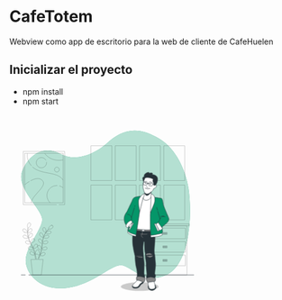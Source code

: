 # CafeTotem
Webview como app de escritorio para la web de cliente de CafeHuelen

## Inicializar el proyecto
- npm install
- npm start





<svg class="animated" id="freepik_stories-home-screen" xmlns="http://www.w3.org/2000/svg" viewBox="0 0 750 750" version="1.1" xmlns:xlink="http://www.w3.org/1999/xlink" xmlns:svgjs="http://svgjs.com/svgjs"><style>svg#freepik_stories-home-screen:not(.animated) .animable {opacity: 0;}svg#freepik_stories-home-screen.animated #freepik--Device--inject-2 {animation: 1s 1 forwards cubic-bezier(.36,-0.01,.5,1.38) lightSpeedLeft;animation-delay: 0s;}            @keyframes lightSpeedLeft {              from {                transform: translate3d(-50%, 0, 0) skewX(20deg);                opacity: 0;              }              60% {                transform: skewX(-10deg);                opacity: 1;              }              80% {                transform: skewX(2deg);              }              to {                opacity: 1;                transform: translate3d(0, 0, 0);              }            }        </style><g id="freepik--background-simple--inject-2" style="transform-origin: 254.112px 252.608px 0px;" class="animable"><path d="M473.22,196.68s-11.87-89-75.16-129.55S292.3,46.13,259.61,76,176.54,128.45,134,105.7s-81.1,0-99.88,44.5S86.55,252.06,86.55,278.76,43,351.94,43,387.54s38.56,82.08,110.76,72.2,117.68-65.27,144.38-59.34,61.31,51.42,117.68,24.72S485.09,280.74,473.22,196.68Z" style="fill: rgb(5, 150, 105); transform-origin: 254.112px 252.608px 0px;" id="elrn1jvcjeew9" class="animable"></path><g id="elvia1siiflt"><path d="M473.22,196.68s-11.87-89-75.16-129.55S292.3,46.13,259.61,76,176.54,128.45,134,105.7s-81.1,0-99.88,44.5S86.55,252.06,86.55,278.76,43,351.94,43,387.54s38.56,82.08,110.76,72.2,117.68-65.27,144.38-59.34,61.31,51.42,117.68,24.72S485.09,280.74,473.22,196.68Z" style="fill: rgb(255, 255, 255); opacity: 0.7; transform-origin: 254.112px 252.608px 0px;" class="animable"></path></g></g><g id="freepik--Furniture--inject-2" style="transform-origin: 410.6px 358.365px 0px;" class="animable"><g id="el5two24yrl3u"><g style="opacity: 0.3; transform-origin: 410.6px 358.365px 0px;" class="animable"><g id="el9ys3f9axy6d"><rect x="346.85" y="290.98" width="127.5" height="4.81" style="fill: none; stroke: rgb(0, 0, 0); stroke-linecap: round; stroke-linejoin: round; transform-origin: 410.6px 293.385px 0px; transform: rotate(180deg);" class="animable"></rect></g><g id="eld7fp4pcbw9p"><rect x="352.77" y="295.93" width="115.67" height="129.82" style="fill: none; stroke: rgb(0, 0, 0); stroke-linecap: round; stroke-linejoin: round; transform-origin: 410.605px 360.84px 0px; transform: rotate(180deg);" class="animable"></rect></g><g id="el5usvm5qgvo"><rect x="356.93" y="301.97" width="107.48" height="28.17" style="fill: none; stroke: rgb(0, 0, 0); stroke-linecap: round; stroke-linejoin: round; transform-origin: 410.67px 316.055px 0px; transform: rotate(180deg);" class="animable"></rect></g><g id="elq1i0svwvmx"><rect x="405.48" y="313.45" width="10.75" height="5.19" style="fill: rgb(38, 50, 56); stroke: rgb(0, 0, 0); stroke-linecap: round; stroke-linejoin: round; transform-origin: 410.855px 316.045px 0px; transform: rotate(180deg);" class="animable"></rect></g><g id="elyfwpco9r8wd"><rect x="356.93" y="337.55" width="107.48" height="28.17" style="fill: none; stroke: rgb(0, 0, 0); stroke-linecap: round; stroke-linejoin: round; transform-origin: 410.67px 351.635px 0px; transform: rotate(180deg);" class="animable"></rect></g><g id="elyahglye6ra"><rect x="405.48" y="349.03" width="10.75" height="5.19" style="fill: rgb(38, 50, 56); stroke: rgb(0, 0, 0); stroke-linecap: round; stroke-linejoin: round; transform-origin: 410.855px 351.625px 0px; transform: rotate(180deg);" class="animable"></rect></g><g id="ela4ywdpocim9"><rect x="356.93" y="373.29" width="107.48" height="28.17" style="fill: none; stroke: rgb(0, 0, 0); stroke-linecap: round; stroke-linejoin: round; transform-origin: 410.67px 387.375px 0px; transform: rotate(180deg);" class="animable"></rect></g><g id="el4cjmpuwirlc"><rect x="405.48" y="384.78" width="10.75" height="5.19" style="fill: rgb(38, 50, 56); stroke: rgb(0, 0, 0); stroke-linecap: round; stroke-linejoin: round; transform-origin: 410.855px 387.375px 0px; transform: rotate(180deg);" class="animable"></rect></g></g></g></g><g id="freepik--Picture--inject-2" style="transform-origin: 91.135px 169.635px 0px;" class="animable"><g id="eldpu509ptksa"><path d="M124.82,240H36.39V99.27H145.88V240H130.57m11.34-135.67H40.36V234.94H141.91ZM141.52,175c-13.13-22.14-52.09-14.76-75.06-30.35a48.85,48.85,0,0,1-5.75-4.55M47.18,104.91a42.43,42.43,0,0,0,10.66,32.32m0,97.7c0-17.64,39.78-42.25,31.17-56.19-7.42-12-21.93-7.82-33.14-1.91m-3.09,1.73a97.66,97.66,0,0,0-12.17,8.38m52.91-82s14.77,23,48.4,16.81m-45.45,1.06A13.55,13.55,0,1,0,98,129.11a12.56,12.56,0,0,0-.1-1.64M125.32,141a6.36,6.36,0,1,0,6.35,6.36A6.36,6.36,0,0,0,125.32,141Zm16.24,54.19a26.16,26.16,0,0,0-9.8-4.94m-5.13-.81c-.5,0-1,0-1.52,0A26.25,26.25,0,0,0,107.39,235" style="fill: none; stroke: rgb(0, 0, 0); stroke-miterlimit: 10; opacity: 0.3; transform-origin: 91.135px 169.635px 0px;" class="animable"></path></g></g><g id="freepik--Window--inject-2" style="transform-origin: 339.215px 182.2px 0px;" class="animable"><g id="eljsc699ciezc"><path d="M270.61,176.27H215.23v-92h55.38Zm64.28-92H279.51v92h55.38ZM270.61,188.13H215.23v92h55.38Zm64.28,0H279.51v92h55.38Zm64-103.83H343.54v92h55.38Zm64.28,0H407.82v92H463.2ZM398.92,188.13H343.54v92h55.38Zm64.28,0H407.82v92H463.2Z" style="fill: none; stroke: rgb(0, 0, 0); stroke-miterlimit: 10; opacity: 0.3; transform-origin: 339.215px 182.2px 0px;" class="animable"></path></g></g><g id="freepik--Plants--inject-2" style="transform-origin: 75.1805px 356.77px 0px;" class="animable"><g id="eletdkjbuvsfa"><g style="opacity: 0.3; transform-origin: 75.1805px 356.77px 0px;" class="animable"><path d="M39.87,313.08c2.25,1,7.75.86,7.76.86s-1.19-3.6-1.29-3.82c-1.21-2.53-5-6.7-8.14-6.28a3.71,3.71,0,0,0-3,4.65C35.74,310.65,38,312.25,39.87,313.08Z" style="fill: none; stroke: rgb(0, 0, 0); stroke-linecap: round; stroke-linejoin: round; transform-origin: 41.3484px 308.879px 0px;" id="elogduv7wvf2d" class="animable"></path><path d="M95.54,314.29s1-3.65,1-3.89c.38-2.78-.5-8.36-3.32-9.73a3.71,3.71,0,0,0-5.05,2.24c-.76,2.08.2,4.63,1.34,6.39C90.88,311.36,95.54,314.29,95.54,314.29Z" style="fill: none; stroke: rgb(0, 0, 0); stroke-linecap: round; stroke-linejoin: round; transform-origin: 92.2611px 307.317px 0px;" id="elu24ne19cp3f" class="animable"></path><path d="M112,294.35c-3.11-.34-6.82,3.93-8,6.49-.1.22-1.24,3.86-1.18,3.86h.06c-.59.67-1.21,1.39-1.88,2.2-1.22,1.5-2.58,3.2-3.94,5.16A64.8,64.8,0,0,0,93,318.57a48.16,48.16,0,0,0-3.49,7.86l0,.1c0-.92,0-3.49,0-3.68-.36-2.78-2.69-7.93-5.77-8.5a3.7,3.7,0,0,0-4.28,3.49c-.18,2.2,1.41,4.41,3,5.8,1.76,1.58,6.65,3.1,7,3.22a65.43,65.43,0,0,0-2.07,8.52c-.3,1.67-.55,3.37-.77,5.08,0-.79,0-1.5,0-1.6-.36-2.78-2.68-7.94-5.77-8.51a3.71,3.71,0,0,0-4.28,3.49c-.18,2.21,1.42,4.42,3,5.81s5.72,2.8,6.82,3.15c-.08.65-.17,1.31-.25,2-.37,3.15-.73,6.29-1.18,9.36-.16,1.09-.36,2.15-.55,3.21,0-.71,0-1.3,0-1.39-.36-2.78-2.69-7.93-5.78-8.5a3.71,3.71,0,0,0-4.28,3.49c-.18,2.2,1.42,4.41,3,5.81s5.32,2.65,6.63,3.08c-.23,1.08-.46,2.16-.73,3.2-.2.7-.35,1.39-.59,2.09l-.66,2.06c-.47,1.3-1,2.64-1.44,3.89-.34.87-.67,1.7-1,2.53.17-1.08.46-3.19.46-3.37a14.39,14.39,0,0,0-1.93-7,4.52,4.52,0,0,0-.05-.82,3.72,3.72,0,0,0-4.54-3.15c-3,.81-5,6.13-5.1,8.93,0,.16.1,2,.19,3.09-.15-.65-.29-1.3-.46-2-.32-1.34-.67-2.67-1-4.1l-.63-2.08c-.19-.69-.49-1.4-.73-2.12-.6-1.63-1.29-3.27-2-4.89,1.17-.28,5.32-1.34,7-2.62s3.42-3.36,3.4-5.57a3.71,3.71,0,0,0-4-3.8c-3.12.34-5.82,5.3-6.39,8.05,0,.17-.22,2.18-.3,3.29-.44-1-.88-1.95-1.37-2.92-1.39-2.81-2.89-5.61-4.37-8.41-.45-.85-.9-1.71-1.34-2.57.42-.09,5.38-1.25,7.24-2.68,1.66-1.27,3.42-3.35,3.41-5.57a3.71,3.71,0,0,0-4-3.8c-3.12.34-5.82,5.31-6.39,8.05,0,.21-.3,3.1-.33,3.84-1-1.89-2-3.78-2.82-5.68a67,67,0,0,1-3.06-7.91c.2,0,5.38-1.22,7.29-2.69,1.66-1.27,3.42-3.35,3.41-5.57a3.72,3.72,0,0,0-4-3.8c-3.12.34-5.83,5.31-6.39,8.05,0,.18-.24,2.39-.31,3.44l-.18,0a48.09,48.09,0,0,1-1.6-8.37c-.17-1.56-.25-3.06-.3-4.52,1-.12,5.5-.72,7.37-1.85s3.77-3,4-5.16a3.7,3.7,0,0,0-3.56-4.22c-3.14,0-6.37,4.63-7.24,7.3,0,.14-.36,1.67-.57,2.78,0-.66,0-1.34,0-2,0-2.37.15-4.54.3-6.46.09-1.1.2-2.08.31-3,.91-.63,4.53-3.19,5.65-5s2-4.36,1.16-6.42a3.7,3.7,0,0,0-5.1-2.1c-2.79,1.44-3.52,7.05-3.06,9.81,0,.24,1.09,3.9,1.14,3.87l.05,0c-.12.89-.24,1.84-.35,2.88-.19,1.92-.39,4.09-.45,6.47a65.4,65.4,0,0,0,.19,7.69,48.09,48.09,0,0,0,1.42,8.49l0,.1c-.49-.78-1.94-2.9-2.07-3.05-1.84-2.12-6.62-5.13-9.51-3.91a3.71,3.71,0,0,0-1.64,5.28c1.06,1.94,3.62,2.9,5.69,3.2,2.33.34,7.24-1.09,7.63-1.2a66.89,66.89,0,0,0,3,8.24c.68,1.57,1.41,3.12,2.16,4.67-.45-.65-.85-1.24-.92-1.31-1.83-2.12-6.62-5.14-9.5-3.91a3.71,3.71,0,0,0-1.65,5.27c1.07,1.94,3.62,2.9,5.69,3.2s6.31-.82,7.42-1.14l.88,1.78c1.43,2.83,2.86,5.65,4.18,8.46.46,1,.88,2,1.31,3-.4-.58-.74-1.07-.8-1.13-1.83-2.12-6.62-5.14-9.5-3.91A3.71,3.71,0,0,0,50,356.29c1.07,1.94,3.62,2.9,5.69,3.2s5.9-.71,7.23-1.08c.4,1,.81,2.06,1.16,3.07.22.7.48,1.35.66,2.07s.39,1.4.58,2.08c.32,1.34.66,2.72,1,4,.2.91.37,1.79.55,2.67-.45-1-1.37-2.91-1.47-3.07-1.49-2.37-5.76-6.07-8.8-5.3a3.72,3.72,0,0,0-2.43,5c.76,2.08,3.14,3.42,5.14,4,2.2.67,7.08.06,7.69,0,.29,1.45.56,2.87.79,4.22.52,2.94.92,5.59,1.22,7.82H56.6l4.87,40.71H84.21L89.08,385H76.52c.82-1.8,1.71-3.86,2.64-6.14.58-1.39,1.16-2.9,1.75-4.44.59.12,5.42,1.1,7.66.59,2.05-.46,4.52-1.61,5.43-3.63a3.72,3.72,0,0,0-2-5.13c-3-1-7.51,2.38-9.17,4.63-.1.13-1,1.69-1.56,2.69.24-.63.48-1.25.71-1.9.48-1.3.91-2.6,1.39-4,.2-.69.41-1.38.62-2.08s.37-1.44.56-2.17c.4-1.7.73-3.44,1-5.2,1.13.42,5.18,1.82,7.27,1.68s4.71-.92,5.91-2.77a3.71,3.71,0,0,0-1.24-5.38c-2.79-1.44-7.79,1.21-9.77,3.18-.13.13-1.39,1.71-2.07,2.59.17-1.06.34-2.12.47-3.2.39-3.11.68-6.27,1-9.42.09-1,.2-1.92.3-2.88.4.15,5.17,1.92,7.52,1.76,2.09-.15,4.7-.91,5.91-2.77a3.71,3.71,0,0,0-1.24-5.38c-2.79-1.44-7.79,1.21-9.77,3.19-.15.15-2,2.42-2.4,3,.22-2.12.46-4.23.79-6.3a65.64,65.64,0,0,1,1.8-8.28c.19.07,5.17,1.95,7.57,1.78,2.09-.15,4.7-.91,5.91-2.77a3.71,3.71,0,0,0-1.25-5.38c-2.78-1.44-7.78,1.21-9.76,3.19-.13.13-1.52,1.86-2.16,2.7l-.16-.09a47.64,47.64,0,0,1,3.29-7.86c.71-1.39,1.47-2.69,2.24-3.93.89.44,5,2.43,7.16,2.52s4.78-.39,6.18-2.1a3.71,3.71,0,0,0-.65-5.49c-2.61-1.73-7.87.35-10,2.1-.12.09-1.23,1.19-2,2,.35-.55.71-1.13,1.06-1.66,1.31-2,2.64-3.7,3.82-5.22.68-.86,1.31-1.63,1.91-2.34,1.1,0,5.54-.15,7.48-1.06s4.06-2.55,4.52-4.71A3.72,3.72,0,0,0,112,294.35ZM77.45,378.12c-1.13,2.6-2.2,4.9-3.15,6.86H71c-.36-2.31-.82-5.07-1.44-8.16-.29-1.48-.63-3.06-1-4.68a39.14,39.14,0,0,0,4.28-2c1.61,1.74,5.72,3.77,6.25,4C78.55,375.54,78,376.87,77.45,378.12Z" style="fill: none; stroke: rgb(0, 0, 0); stroke-linecap: round; stroke-linejoin: round; transform-origin: 75.5886px 356.77px 0px;" id="el1sr7px8lff7" class="animable"></path></g></g></g><g id="freepik--Floor--inject-2" style="transform-origin: 259.055px 425.74px 0px;" class="animable"><line x1="41.79" y1="425.74" x2="31.11" y2="425.74" style="fill: none; stroke: rgb(38, 50, 56); stroke-linecap: round; stroke-linejoin: round; transform-origin: 36.45px 425.74px 0px;" id="el186nusmtxag" class="animable"></line><line x1="487" y1="425.74" x2="51.1" y2="425.74" style="fill: none; stroke: rgb(38, 50, 56); stroke-linecap: round; stroke-linejoin: round; transform-origin: 269.05px 425.74px 0px;" id="elk4tdyol5cuo" class="animable"></line></g><g id="freepik--Device--inject-2" style="transform-origin: 146.503px 257.565px 0px;" class="animable animator-active"><g id="elxiimwfd7w38"><polygon points="82.11 465.53 8 460.35 152.44 433.99 254.41 433.99 82.11 465.53" style="opacity: 0.2; transform-origin: 131.205px 449.76px 0px;" class="animable"></polygon></g><path d="M248.91,79.6l-148.26-29V49.41H92.81a8.2,8.2,0,0,0-9.41,8.11V455.64c0,5,4.61,9.37,9.69,9.63l4.92.54,2.64-.15,148.26-30.19a8.2,8.2,0,0,0,7-8.11V87.71A8.2,8.2,0,0,0,248.91,79.6Z" style="fill: rgb(38, 50, 56); stroke: rgb(38, 50, 56); stroke-miterlimit: 10; transform-origin: 169.655px 257.565px 0px;" id="el0bah73jzjnwa" class="animable"></path><path d="M256.75,435.47l-156.1,30.19a8.21,8.21,0,0,1-9.42-8.11v-400a8.21,8.21,0,0,1,9.42-8.11L256.75,79.6a8.2,8.2,0,0,1,7,8.11V427.36A8.2,8.2,0,0,1,256.75,435.47Z" style="fill: rgb(255, 255, 255); stroke: rgb(38, 50, 56); stroke-miterlimit: 10; transform-origin: 177.49px 257.55px 0px;" id="ell4k2l4aahps" class="animable"></path><polygon points="255.99 400.13 102.49 423.51 102.49 74.56 255.99 97.93 255.99 400.13" style="fill: rgb(38, 50, 56); transform-origin: 179.24px 249.035px 0px;" id="el44yb9lz448c" class="animable"></polygon><path d="M256,400.14,102.49,423.51v-86c21.55-2.06,52.61-12.59,82.43-50.18C229.28,231.41,206.81,143.12,256,135ZM131.77,134.76c-11.5-1.17-21,8.17-21,20.89s9.5,23.62,21,24.33C143,180.67,152,171.29,152,159S143,135.92,131.77,134.76ZM104.66,74.89c4.45,13.93,15.43,35.31,41.52,44.61C180.13,131.61,196,103,219.69,92.41Z" style="fill: rgb(5, 150, 105); stroke: rgb(38, 50, 56); stroke-miterlimit: 10; transform-origin: 179.245px 249.2px 0px;" id="elbop5rg5jmr7" class="animable"></path><g id="elnmkhmgjm1zo"><path d="M256,400.14,102.49,423.51v-86c21.55-2.06,52.61-12.59,82.43-50.18C229.28,231.41,206.81,143.12,256,135ZM131.77,134.76c-11.5-1.17-21,8.17-21,20.89s9.5,23.62,21,24.33C143,180.67,152,171.29,152,159S143,135.92,131.77,134.76ZM104.66,74.89c4.45,13.93,15.43,35.31,41.52,44.61C180.13,131.61,196,103,219.69,92.41Z" style="opacity: 0.3; transform-origin: 179.245px 249.2px 0px;" class="animable"></path></g><path d="M247.93,318c0,11.19-7.46,20.92-16.82,21.75-9.53.85-17.39-7.82-17.39-19.39s7.86-21.33,17.39-21.8C240.47,298.08,247.93,306.78,247.93,318Z" style="fill: rgb(38, 50, 56); stroke: rgb(38, 50, 56); stroke-miterlimit: 10; transform-origin: 230.825px 319.174px 0px;" id="elfpdylnf8dpc" class="animable"></path><polygon points="255.99 400.13 102.49 423.51 102.49 74.56 255.99 97.93 255.99 400.13" style="fill: none; stroke: rgb(38, 50, 56); stroke-miterlimit: 10; transform-origin: 179.24px 249.035px 0px;" id="elwqjs10fpwne" class="animable"></polygon><path d="M182.25,240.79l-19.92-.15a4.62,4.62,0,0,1-4.63-4.55V212.92a4.39,4.39,0,0,1,4.63-4.35l19.92.71a4.61,4.61,0,0,1,4.43,4.57v22.57A4.37,4.37,0,0,1,182.25,240.79Z" style="fill: rgb(153, 153, 153); stroke: rgb(38, 50, 56); stroke-miterlimit: 10; fill-rule: evenodd; transform-origin: 172.19px 224.677px 0px;" id="eldgefhh0ru89" class="animable"></path><polygon points="181.52 224.56 165.33 213.86 165.33 234.54 181.52 224.56" style="fill: rgb(255, 255, 255); fill-rule: evenodd; transform-origin: 173.425px 224.2px 0px;" id="elp5xqjd25k4" class="animable"></polygon><line x1="161.25" y1="251.27" x2="181.88" y2="251.23" style="fill: none; stroke: rgb(212, 212, 212); stroke-miterlimit: 10; transform-origin: 171.565px 251.25px 0px;" id="elha379pu7wrq" class="animable"></line><path d="M217.39,241.05l-18.67-.14a4.39,4.39,0,0,1-4.33-4.4V214.09a4.18,4.18,0,0,1,4.33-4.22l18.67.68a4.39,4.39,0,0,1,4.15,4.41v21.86A4.16,4.16,0,0,1,217.39,241.05Z" style="fill: rgb(153, 153, 153); stroke: rgb(38, 50, 56); stroke-miterlimit: 10; fill-rule: evenodd; transform-origin: 207.965px 225.459px 0px;" id="el9ou8c9te0w" class="animable"></path><path d="M219.78,217.56a4.32,4.32,0,0,0-3.85-4.52,3.67,3.67,0,0,0-3.34,2.07,4,4,0,0,0-3.36-2.3,4.06,4.06,0,0,0-3.92,4.33,5,5,0,0,0,.51,2.2c.19.53,1.21,2.54,6.61,7,0,0,.06.11.09.08s.1-.07.1-.07a45,45,0,0,0,4.38-3.8C218.28,221.27,219.78,219.69,219.78,217.56Z" style="fill: rgb(255, 255, 255); fill-rule: evenodd; transform-origin: 212.543px 219.618px 0px;" id="elmyt27envoh" class="animable"></path><path d="M196.25,232a6,6,0,0,0,4.3-.85c1.83-1.34.81-4.8,3.25-4.52,3,.34,1.51,6.89,2.95,9a1.61,1.61,0,0,0,1.93.75c.77-.39,1-1.63,1.08-2.47a23.22,23.22,0,0,1,.37-2.78c.5-2,2-.8,2.91.24a2.93,2.93,0,0,0,2.17,1l5.16.08" style="fill: none; stroke: rgb(255, 255, 255); stroke-miterlimit: 10; fill-rule: evenodd; transform-origin: 208.31px 231.54px 0px;" id="el11tpbq7bo3qr" class="animable"></path><line x1="197.65" y1="251.2" x2="216.98" y2="251.16" style="fill: none; stroke: rgb(212, 212, 212); stroke-miterlimit: 10; transform-origin: 207.315px 251.18px 0px;" id="el7dqlgfkdol6" class="animable"></line><path d="M250.74,241.3l-17.51-.13a4.18,4.18,0,0,1-4.06-4.26v-21.7a4,4,0,0,1,4.06-4.1l17.51.63a4.21,4.21,0,0,1,3.9,4.28V237.2A4,4,0,0,1,250.74,241.3Z" style="fill: rgb(153, 153, 153); stroke: rgb(38, 50, 56); stroke-miterlimit: 10; fill-rule: evenodd; transform-origin: 241.905px 226.205px 0px;" id="ellmv5wrnuoua" class="animable"></path><path d="M242.44,220.63v-2.11a1.59,1.59,0,0,0-1.39-1.68l-8.41-.26v18.66l19.18.25V220.88Z" style="fill: none; stroke: rgb(255, 255, 255); stroke-miterlimit: 10; fill-rule: evenodd; transform-origin: 242.23px 226.035px 0px;" id="elczqmpvfcg4" class="animable"></path><line x1="234.16" y1="222.35" x2="251.25" y2="222.78" style="fill: none; stroke: rgb(255, 255, 255); stroke-miterlimit: 10; transform-origin: 242.705px 222.565px 0px;" id="elonkb7x9pdec" class="animable"></line><line x1="232.92" y1="251.13" x2="251.04" y2="251.09" style="fill: none; stroke: rgb(212, 212, 212); stroke-miterlimit: 10; transform-origin: 241.98px 251.11px 0px;" id="ele7tf1m9yjvt" class="animable"></line><path d="M281.37,241.53l-16.49-.12a4,4,0,0,1-3.82-4.14V216.22a3.81,3.81,0,0,1,3.82-4l16.49.59A4,4,0,0,1,285,217v20.56A3.81,3.81,0,0,1,281.37,241.53Z" style="fill: rgb(153, 153, 153); stroke: rgb(38, 50, 56); stroke-miterlimit: 10; fill-rule: evenodd; transform-origin: 273.03px 226.875px 0px;" id="elhk4lcgbt7ba" class="animable"></path><path d="M281.39,220.83l-16.29-.46a.73.73,0,0,0-.68.8v11.41a.76.76,0,0,0,.68.82l16.29.25a.72.72,0,0,0,.66-.79V221.65A.76.76,0,0,0,281.39,220.83Zm.22,2.43L276.47,227l4.58,4.2a.84.84,0,0,1,.13,1,.56.56,0,0,1-.48.28.53.53,0,0,1-.36-.15l-5-4.55-1.86,1.35-2.19-1.51-5.15,4.48a.59.59,0,0,1-.37.14.62.62,0,0,1-.49-.31.83.83,0,0,1,.13-1l4.72-4.09-5.36-3.7a.82.82,0,0,1-.24-1,.57.57,0,0,1,.84-.27l8.08,5.59L281,222a.55.55,0,0,1,.82.26A.8.8,0,0,1,281.61,223.26Z" style="fill: rgb(255, 255, 255); fill-rule: evenodd; transform-origin: 273.235px 227.01px 0px;" id="el56a5tk1oavo" class="animable"></path><line x1="264.6" y1="251.07" x2="281.65" y2="251.03" style="fill: none; stroke: rgb(212, 212, 212); stroke-miterlimit: 10; transform-origin: 273.125px 251.05px 0px;" id="elf09jm8v1a65" class="animable"></line><path d="M180.38,335.73a1.44,1.44,0,0,0-1.47-1.55,1.74,1.74,0,0,0-1.46,1.79,1.43,1.43,0,0,0,1.46,1.55A1.75,1.75,0,0,0,180.38,335.73Z" style="fill: rgb(212, 212, 212); fill-rule: evenodd; transform-origin: 178.915px 335.85px 0px;" id="elor6lkcbq4qq" class="animable"></path><path d="M189.27,335a2.33,2.33,0,0,0-2.37-2.53,2.83,2.83,0,0,0-2.38,2.92,2.33,2.33,0,0,0,2.38,2.53A2.83,2.83,0,0,0,189.27,335Z" style="fill: rgb(255, 255, 255); fill-rule: evenodd; transform-origin: 186.895px 335.195px 0px;" id="elsa4io39twd" class="animable"></path><path d="M196.19,334.46a1.4,1.4,0,0,0-1.42-1.53,1.7,1.7,0,0,0-1.42,1.76,1.41,1.41,0,0,0,1.42,1.53A1.71,1.71,0,0,0,196.19,334.46Z" style="fill: rgb(212, 212, 212); fill-rule: evenodd; transform-origin: 194.77px 334.575px 0px;" id="ellc4pwi7b5r8" class="animable"></path><path d="M203.93,333.83a1.39,1.39,0,0,0-1.4-1.52,1.69,1.69,0,0,0-1.41,1.75,1.4,1.4,0,0,0,1.41,1.52A1.7,1.7,0,0,0,203.93,333.83Z" style="fill: rgb(212, 212, 212); fill-rule: evenodd; transform-origin: 202.525px 333.945px 0px;" id="elkglgmocsmy" class="animable"></path><g id="elkiz6x5b380l"><path d="M182.61,356.26a4.26,4.26,0,0,1,1.38,3.22V381a5.27,5.27,0,0,1-4.41,5.15L161.5,388.5c-.2,0-.4,0-.59,0a4.08,4.08,0,0,1-2.7-1,4.26,4.26,0,0,1-1.4-3.24V362.25a5.26,5.26,0,0,1,4.59-5.16l18.08-1.83A4,4,0,0,1,182.61,356.26Zm-41.39,2.87-19.43,2a5.54,5.54,0,0,0-4.9,5.36v22.87a4.27,4.27,0,0,0,4.34,4.36,4.89,4.89,0,0,0,.66-.05l19.43-2.52a5.54,5.54,0,0,0,4.7-5.34V363.48a4.35,4.35,0,0,0-1.41-3.28A4.29,4.29,0,0,0,141.22,359.13Zm73.71-3.95a10.47,10.47,0,0,0-8.17-2.71c-7.07.71-12.83,8.13-12.83,16.52a14.58,14.58,0,0,0,4.57,11.08,10.5,10.5,0,0,0,7,2.67,10.81,10.81,0,0,0,1.39-.09c6.91-.9,12.53-8.3,12.53-16.49A14.67,14.67,0,0,0,214.93,355.18Z" style="fill: rgb(255, 255, 255); fill-rule: evenodd; opacity: 0.1; transform-origin: 168.157px 373.067px 0px;" class="animable"></path></g><g id="elcxtt99uxrxh"><path d="M240.41,263.68a7.7,7.7,0,0,0-5.45-2.23l-109.64,1.39a10,10,0,0,0-9.92,9.88,9.35,9.35,0,0,0,2.85,6.76A9.64,9.64,0,0,0,125,282.2h.31L235,279c4.43-.13,8-4.14,8-8.94A9,9,0,0,0,240.41,263.68Z" style="fill: rgb(255, 255, 255); opacity: 0.1; transform-origin: 179.2px 271.825px 0px;" class="animable"></path></g><g id="el3mt6pf085vm"><path d="M147.17,213.85v22.57a4.8,4.8,0,0,1-4.83,4.81h0l-19.93-.15a5.06,5.06,0,0,1-5.06-5V212.92a4.73,4.73,0,0,1,1.45-3.42,4.89,4.89,0,0,1,3.63-1.37l19.93.72A5.05,5.05,0,0,1,147.17,213.85Zm-25.86,37v.87l20.63,0v-.87Zm56.15-40.73-18.67-.67a4.55,4.55,0,0,0-3.36,1.28,4.62,4.62,0,0,0-1.42,3.37v22.42a4.83,4.83,0,0,0,4.76,4.84l18.68.14h0a4.5,4.5,0,0,0,3.17-1.31,4.72,4.72,0,0,0,1.39-3.36V215A4.84,4.84,0,0,0,177.46,210.11Zm-19.75,40.65v.88l19.33,0v-.87Zm53.11-39.45-17.52-.63a4.21,4.21,0,0,0-3.13,1.2,4.57,4.57,0,0,0-1.38,3.33v21.7a4.63,4.63,0,0,0,4.49,4.7l17.52.13h0a4.19,4.19,0,0,0,2.95-1.23,4.63,4.63,0,0,0,1.35-3.31V216A4.64,4.64,0,0,0,210.82,211.31ZM193,250.69v.88l18.11,0v-.87Zm48.47-38.28L225,211.82A4,4,0,0,0,222,213a4.55,4.55,0,0,0-1.36,3.27v21.05a4.45,4.45,0,0,0,4.26,4.57l16.49.13h0a3.88,3.88,0,0,0,2.75-1.16,4.64,4.64,0,0,0,1.33-3.26V217A4.47,4.47,0,0,0,241.45,212.41Zm-16.79,38.22v.87l17.05,0v-.87Z" style="fill: rgb(255, 255, 255); opacity: 0.1; transform-origin: 181.411px 229.922px 0px;" class="animable"></path></g><g id="elit758q50j58"><path d="M180.86,120.79v1c0,4-1.67,7-4.74,7.91,3.22,1.46,4.74,4.77,4.74,8.79v3.14c0,5.93-2.23,10.09-7.71,9.59s-7.83-5.14-7.83-11.16v-2.36l2.29.24v2.47c0,4.48,1.51,8,5.48,8.35s5.43-2.76,5.43-7.43v-3.14c0-4.26-1.83-6.91-5.32-7.47l-2.43-.26V128l2.53.28c3.23.13,5.22-2.32,5.22-6.23v-1.46c0-4.66-1.48-8.11-5.43-8.62s-5.48,2.6-5.48,7.08v1.65l-2.29-.28v-1.47c0-6,2.29-10.15,7.83-9.43S180.86,114.86,180.86,120.79Zm6.56,7.79c1.2-2.06,3.05-2.77,5.63-2.47,4.79.56,6.7,5,6.7,10.55v6.86c0,5.77-2.21,9.91-7.49,9.43s-7.56-5.09-7.56-10.95v-2.2l2.22.23v2.31c0,4.34,1.5,7.78,5.29,8.13s5.28-2.77,5.28-7.07v-6.75c0-4.3-1.47-7.73-5.28-8.16-2.54-.29-4.29,1.13-5,4v.7l-2.16-.24.9-21.55L199,113.14v2.46l-11-1.39Zm17.31-9.24-.32,0a3.65,3.65,0,0,1-2.89-3.69,3.25,3.25,0,0,1,1-2.45,2.46,2.46,0,0,1,2-.6,3.66,3.66,0,0,1,2.88,3.69,3.24,3.24,0,0,1-1,2.44A2.51,2.51,0,0,1,204.73,119.34Zm-.54-5.91a1.57,1.57,0,0,0-1.07.41,2.36,2.36,0,0,0-.73,1.79,2.78,2.78,0,0,0,2.13,2.83,1.6,1.6,0,0,0,1.29-.4,2.37,2.37,0,0,0,.72-1.79,2.78,2.78,0,0,0-2.12-2.83Zm-35.93,67.7a.44.44,0,0,0,.21-.58,10.47,10.47,0,0,1-1-4.48,9,9,0,0,1,2.72-6.66,6.82,6.82,0,0,1,5.21-1.85,6.4,6.4,0,0,1,1,.16.5.5,0,0,0,.34-.06.47.47,0,0,0,.19-.29,9.09,9.09,0,0,1,1-2.84.43.43,0,0,0-.17-.59.44.44,0,0,0-.59.18,9.63,9.63,0,0,0-1,2.66l-.73-.09a7.66,7.66,0,0,0-5.87,2.08,9.91,9.91,0,0,0-3,7.3,11.49,11.49,0,0,0,1.08,4.86.44.44,0,0,0,.39.25A.41.41,0,0,0,168.26,181.13Zm28.23-6.71a.45.45,0,0,0,0-.62,6.76,6.76,0,0,0-3.4-1.73,10.16,10.16,0,0,0,.14-1.75c0-5.38-3.82-10.08-8.53-10.47a7.58,7.58,0,0,0-6.8,3.18.42.42,0,0,0,.08.6.43.43,0,0,0,.61-.08,6.73,6.73,0,0,1,6-2.83c4.26.35,7.73,4.66,7.73,9.6a10.69,10.69,0,0,1-.2,2,.41.41,0,0,0,.07.34.46.46,0,0,0,.31.18,5.63,5.63,0,0,1,3.35,1.56.44.44,0,0,0,.3.12A.45.45,0,0,0,196.49,174.42Zm-2.21,13c2.88-.78,4.9-3.73,4.9-7.18a9,9,0,0,0-1.31-4.68.44.44,0,1,0-.74.46,8,8,0,0,1,1.17,4.22c0,3-1.71,5.61-4.18,6.32l-20.63-1.21a8.81,8.81,0,0,1-4.28-3.43.42.42,0,0,0-.6-.12.43.43,0,0,0-.12.6,9.58,9.58,0,0,0,4.77,3.79l.11,0,20.77,1.22h.14Z" style="fill: rgb(255, 255, 255); opacity: 0.1; transform-origin: 186.361px 148.429px 0px;" class="animable"></path></g><path d="M277.14,278.56,167.5,281.77a9.1,9.1,0,0,1-9.49-9h0a9.57,9.57,0,0,1,9.49-9.45l109.64-1.39c4.21-.05,7.6,3.61,7.6,8.18h0C284.74,274.64,281.35,278.44,277.14,278.56Z" style="fill: rgb(212, 212, 212); stroke: rgb(38, 50, 56); stroke-miterlimit: 10; fill-rule: evenodd; transform-origin: 221.375px 271.854px 0px;" id="elv0jq61hfpj" class="animable"></path><path d="M276.5,271.69h0a1.16,1.16,0,0,1-1.06-1.26v-4.07a1.22,1.22,0,0,1,1.06-1.31h0a1.18,1.18,0,0,1,1.06,1.27v4.06A1.22,1.22,0,0,1,276.5,271.69Z" style="fill: rgb(38, 50, 56); transform-origin: 276.5px 268.37px 0px;" id="el9y51xfe5sv7" class="animable"></path><path d="M276.51,272.61a2,2,0,0,1-1.88-2.23v-1.91a.22.22,0,0,1,.19-.24.22.22,0,0,1,.2.23v1.91a1.62,1.62,0,0,0,1.49,1.77,1.72,1.72,0,0,0,1.48-1.83v-1.9a.22.22,0,0,1,.19-.24.22.22,0,0,1,.2.23v1.9A2.16,2.16,0,0,1,276.51,272.61Z" style="fill: rgb(38, 50, 56); transform-origin: 276.502px 270.39px 0px;" id="el30irkaukvy" class="animable"></path><path d="M276.51,275.05a.21.21,0,0,1-.2-.23v-2.44a.22.22,0,0,1,.2-.24.21.21,0,0,1,.19.23v2.44A.22.22,0,0,1,276.51,275.05Z" style="fill: rgb(38, 50, 56); transform-origin: 276.505px 273.595px 0px;" id="elo9k0us676y" class="animable"></path><path d="M277.8,275.14l-2.59.07A.21.21,0,0,1,275,275a.22.22,0,0,1,.19-.24l2.59-.06c.1,0,.19.1.19.23A.22.22,0,0,1,277.8,275.14Z" style="fill: rgb(38, 50, 56); transform-origin: 276.484px 274.955px 0px;" id="elvrhqy2fkfy" class="animable"></path><path d="M170.44,272a3,3,0,0,0-2.88-3.1,3.1,3.1,0,0,0-2.89,3.22,3,3,0,0,0,2.89,3.09A3.11,3.11,0,0,0,170.44,272Z" style="fill: rgb(255, 255, 255); transform-origin: 167.555px 272.055px 0px;" id="elz8zrt1wx4k8" class="animable"></path><path d="M193,401.15c0-2-1.37-3.35-3.07-3.11a4,4,0,0,0-3.1,4c0,2,1.39,3.36,3.1,3.11A4,4,0,0,0,193,401.15Z" style="fill: none; stroke: rgb(255, 255, 255); stroke-linecap: round; stroke-linejoin: round; transform-origin: 189.915px 401.596px 0px;" id="eltznclyduuqd" class="animable"></path><polygon points="156.59 405.58 163.47 409.03 163.47 400.16 156.59 405.58" style="fill: none; stroke: rgb(255, 255, 255); stroke-linecap: round; stroke-linejoin: round; transform-origin: 160.03px 404.595px 0px;" id="elpfgefv2j6v8" class="animable"></polygon><polygon points="220.96 400.59 215.43 401.4 215.43 394.85 220.96 394.07 220.96 400.59" style="fill: none; stroke: rgb(255, 255, 255); stroke-linecap: round; stroke-linejoin: round; transform-origin: 218.195px 397.735px 0px;" id="el34xdfnsr1cp" class="animable"></polygon><path d="M220.11,120.79v1c0,4-1.68,7-4.74,7.91,3.22,1.46,4.74,4.77,4.74,8.79v3.14c0,5.93-2.24,10.09-7.72,9.59s-7.83-5.14-7.83-11.16v-2.36l2.3.24v2.47c0,4.48,1.5,8,5.48,8.35s5.43-2.76,5.43-7.43v-3.14c0-4.26-1.84-6.91-5.32-7.47l-2.43-.26V128l2.53.28c3.23.13,5.22-2.32,5.22-6.23v-1.46c0-4.66-1.48-8.11-5.43-8.62s-5.48,2.6-5.48,7.08v1.65l-2.3-.28v-1.47c0-6,2.3-10.15,7.83-9.43S220.11,114.86,220.11,120.79Z" style="fill: rgb(255, 255, 255); transform-origin: 212.335px 130.35px 0px;" id="elpzj37q1xrli" class="animable"></path><path d="M226.66,128.58c1.21-2.06,3.05-2.77,5.64-2.47,4.79.56,6.7,5,6.7,10.55v6.86c0,5.77-2.21,9.91-7.5,9.43S224,147.86,224,142v-2.2l2.21.23v2.31c0,4.34,1.51,7.78,5.29,8.13s5.29-2.77,5.29-7.07v-6.75c0-4.3-1.47-7.73-5.29-8.16-2.53-.29-4.28,1.13-5,4v.7L224.3,133l.91-21.55,13.06,1.69v2.46l-11-1.39Z" style="fill: rgb(255, 255, 255); transform-origin: 231.5px 132.219px 0px;" id="elaknjn47jl2m" class="animable"></path><path d="M246.22,116.27a2.37,2.37,0,0,1-2.5,2.62,3.21,3.21,0,0,1-2.52-3.26,2.37,2.37,0,0,1,2.52-2.62A3.22,3.22,0,0,1,246.22,116.27Z" style="fill: none; stroke: rgb(255, 255, 255); stroke-miterlimit: 10; fill-rule: evenodd; transform-origin: 243.71px 115.949px 0px;" id="el6q4m16uch9i" class="animable"></path><path d="M216.81,164.33a9.18,9.18,0,0,0-1,3,8,8,0,0,0-1.11-.17c-4.62-.35-8.4,3.65-8.4,8.95a11,11,0,0,0,1,4.67" style="fill: none; stroke: rgb(255, 255, 255); stroke-linecap: round; stroke-linejoin: round; transform-origin: 211.555px 172.555px 0px;" id="el3j6s7h4a61" class="animable"></path><path d="M235.42,174.12a6.25,6.25,0,0,0-3.61-1.68,10.36,10.36,0,0,0,.22-2.12c0-5.17-3.63-9.66-8.14-10a7.2,7.2,0,0,0-6.42,3" style="fill: none; stroke: rgb(255, 255, 255); stroke-linecap: round; stroke-linejoin: round; transform-origin: 226.445px 167.209px 0px;" id="elye3c6al2p7j" class="animable"></path><path d="M208.1,182.12a9.17,9.17,0,0,0,4.55,3.62L233.41,187c2.65-.72,4.58-3.42,4.58-6.76a8.52,8.52,0,0,0-1.24-4.45" style="fill: none; stroke: rgb(255, 255, 255); stroke-linecap: round; stroke-linejoin: round; transform-origin: 223.045px 181.395px 0px;" id="elbi5wvb2s3ye" class="animable"></path><path d="M219.91,385.72l-18.09,2.35a3.66,3.66,0,0,1-4.19-3.77V362.25a4.81,4.81,0,0,1,4.19-4.73l18.09-1.83a3.64,3.64,0,0,1,4,3.79V381A4.83,4.83,0,0,1,219.91,385.72Z" style="fill: rgb(153, 153, 153); stroke: rgb(38, 50, 56); stroke-miterlimit: 10; fill-rule: evenodd; transform-origin: 210.77px 371.89px 0px;" id="elg2wpn59hsd" class="animable"></path><path d="M210.88,361.76a9.7,9.7,0,0,0-8.58,9.34,7.27,7.27,0,0,0,3.51,6.35l-.39,4,3.5-2.92a8,8,0,0,0,2,0,9.7,9.7,0,0,0,8.43-9.32A7.37,7.37,0,0,0,210.88,361.76Z" style="fill: rgb(255, 255, 255); fill-rule: evenodd; transform-origin: 210.825px 371.564px 0px;" id="elqd1qv4t3dn" class="animable"></path><path d="M181.65,390.68l-19.44,2.52a3.86,3.86,0,0,1-4.51-3.88V366.45a5.08,5.08,0,0,1,4.51-4.92l19.44-2a3.85,3.85,0,0,1,4.32,3.92v22.29A5.09,5.09,0,0,1,181.65,390.68Z" style="fill: rgb(153, 153, 153); stroke: rgb(38, 50, 56); stroke-miterlimit: 10; fill-rule: evenodd; transform-origin: 171.835px 376.378px 0px;" id="el32mnlxtl7qf" class="animable"></path><path d="M176.45,370.86c0,3.55-2,6.66-4.44,6.94s-4.47-2.37-4.47-5.95,2-6.68,4.47-6.94S176.45,367.32,176.45,370.86Z" style="fill: rgb(255, 255, 255); fill-rule: evenodd; transform-origin: 171.995px 371.356px 0px;" id="ela4jihk4phz" class="animable"></path><path d="M171.56,388.16a13.06,13.06,0,0,0,8.66-5.27,9,9,0,0,0-8.18-3.11,11.92,11.92,0,0,0-8.72,5.78A10.11,10.11,0,0,0,171.56,388.16Z" style="fill: rgb(255, 255, 255); fill-rule: evenodd; transform-origin: 171.77px 383.97px 0px;" id="elp3z7xghjewh" class="animable"></path><path d="M259.33,366.16c0-8-5.4-13.94-12.14-13.26s-12.45,7.9-12.45,16.09,5.61,14.11,12.45,13.22S259.33,374.15,259.33,366.16Z" style="fill: rgb(153, 153, 153); stroke: rgb(38, 50, 56); stroke-miterlimit: 10; fill-rule: evenodd; transform-origin: 247.035px 367.573px 0px;" id="el8xugn0l3k3i" class="animable"></path><path d="M251.56,367.05c0-2.88-1.95-5-4.37-4.73s-4.42,2.84-4.42,5.75,2,5,4.42,4.72S251.56,369.93,251.56,367.05Z" style="fill: rgb(255, 255, 255); fill-rule: evenodd; transform-origin: 247.165px 367.556px 0px;" id="el8y43fd1t1wd" class="animable"></path></g><g id="freepik--Character--inject-2" style="transform-origin: 357.665px 311.194px 0px;" class="animable"><g id="el23pwoh84ro8"><ellipse cx="344.1" cy="456.53" rx="49.94" ry="11.37" style="opacity: 0.2; transform-origin: 344.1px 456.53px 0px;" class="animable"></ellipse></g><path d="M338,438.5a26.79,26.79,0,0,1-7.19,8.4c-4.8,3.59-6,6.59-6,9.19s3,4.6,7,4.6,8.59-.8,11-3.6,2.59-4.2,5.79-7,5-1,5-6.59-14-5.39-14-5.39Z" style="fill: rgb(255, 255, 255); stroke: rgb(38, 50, 56); stroke-miterlimit: 10; transform-origin: 339.205px 449.4px 0px;" id="elmup4j76uyqe" class="animable"></path><path d="M343.05,452.34c-1.69,3.13-4.58,6.75-11.09,6-4-.44-6.07-2.24-7.09-3.56a8,8,0,0,0-.11,1.28c0,2.6,3,4.6,7,4.6s8.59-.8,11-3.6,2.59-4.2,5.79-7,5-1,5-6.59a1.1,1.1,0,0,0,0-.18,42.22,42.22,0,0,1-3.48,2.51C345.94,448.48,344.74,449.2,343.05,452.34Z" style="fill: rgb(38, 50, 56); stroke: rgb(38, 50, 56); stroke-miterlimit: 10; transform-origin: 339.157px 451.975px 0px;" id="elkyseqifjjzr" class="animable"></path><path d="M365.53,443.3l.11.75a86.71,86.71,0,0,1,1.09,9.84c0,3.2-1,8,4.19,11s10.19.8,12.59-.8,4.2-4.19,2.8-7.59-4.6-13.39-4.6-14.79S367.13,441.9,365.53,443.3Z" style="fill: rgb(255, 255, 255); stroke: rgb(38, 50, 56); stroke-miterlimit: 10; transform-origin: 376.166px 453.773px 0px;" id="elt12vagjpfnm" class="animable"></path><path d="M384.71,452.08q.06,1.11.06,2.19c0,4.58,1.69,7.23-5.31,8.68s-9.88-1-11.09-3.86a44.74,44.74,0,0,1-1.65-5.26s0,0,0,.06c0,3.2-1,8,4.19,11s10.19.8,12.59-.8,4.2-4.19,2.8-7.59C385.89,455.47,385.31,453.87,384.71,452.08Z" style="fill: rgb(38, 50, 56); stroke: rgb(38, 50, 56); stroke-miterlimit: 10; transform-origin: 376.717px 459.229px 0px;" id="elexv1uzeioja" class="animable"></path><path d="M326.69,304.29s-2.66,28.51-.53,43.43a272.39,272.39,0,0,0,5.6,28s.53,19.45,3.46,30.38,2.13,21.05,2.13,22.91.27,4.8.27,4.8,1.33-.54,6.39,0,12.52,5.59,12.52,5.59,1.6-7.46,1.07-10.12-2.13-5.07-2.13-8,1.06-21,.53-26.11-1.6-14.92-1.6-16.51-1.6-20.79-1.6-24,1.6-17,1.6-17h2.4s.27,19.71,1.33,27.17.8,16.52,1.6,19.18a68,68,0,0,1,1.33,9.33,115.88,115.88,0,0,0,.54,14.65c.8,7.2,1.33,16.52,1.6,17.32s-1.6,2.93-1.6,4.8,3.19,8,3.19,8,6.93-3.2,11.19-3.2a14.7,14.7,0,0,1,6.66,1.33,67.42,67.42,0,0,0,3.2-6.39c.8-2.13-2.13-7.73-2.13-7.73s2.4-19.71,2.4-24-1.33-10.65-1.33-16-1.6-12-1.87-14.39-.27-6.39-.27-7.19,1.34-21.85,1.87-29.31-.8-26.64-.8-26.64v-2.4L327,299Z" style="fill: rgb(38, 50, 56); stroke: rgb(38, 50, 56); stroke-miterlimit: 10; transform-origin: 355.722px 369.2px 0px;" id="el1ivzl39dvqw" class="animable"></path><path d="M378.41,371.46a9.72,9.72,0,0,0-2.64.75c-1.14.57-.57.57-3,.57H368.4a9.82,9.82,0,0,0-3.21.38,11.73,11.73,0,0,1-3.21.38s-1.32.37-1.32-1.33-1.33-.94,0-1.7,2.45-1.32,2.45-1.32a1.59,1.59,0,0,1,1.32-.56,19.73,19.73,0,0,0,2.27-.19l3.59-.76,2.45.95.95.94a2.73,2.73,0,0,0,1.13.19,11.77,11.77,0,0,1,2.65.75Z" style="fill: rgb(135, 135, 135); stroke: rgb(38, 50, 56); stroke-miterlimit: 10; transform-origin: 369.239px 370.627px 0px;" id="eldnvoo7e9eej" class="animable"></path><path d="M351.21,312.55l-.54,6.13s-3.19,2.66-2.39,4.26,4.52,4,4.52,4" style="fill: none; stroke: rgb(148, 148, 148); stroke-miterlimit: 10; transform-origin: 350.476px 319.745px 0px;" id="ell0wsn7c6iea" class="animable"></path><path d="M345.61,317.61s13.86,1.34,18.38,0" style="fill: none; stroke: rgb(148, 148, 148); stroke-miterlimit: 10; transform-origin: 354.8px 317.908px 0px;" id="elno7bnb6mhf" class="animable"></path><path d="M374.25,374.86H371.8c-.76,0-2.46.19-2.46.19H365l-1.7.19-1.13.75.38,1.51s1.32-.19,1.88-.19a10.53,10.53,0,0,1,1.89.38s-.38.76.57.95,4,1.32,4,1.32a9.73,9.73,0,0,0,2.45-.95s.19.76,1.32,0,.95-1.13,1.7-1.13.76-.57,1.32-.94,1.14.75,1-1.14-1-2.07-1-2.07Z" style="fill: rgb(135, 135, 135); stroke: rgb(38, 50, 56); stroke-miterlimit: 10; transform-origin: 370.436px 376.845px 0px;" id="elc0r1i3hz7w" class="animable"></path><path d="M345.17,374.67a1.74,1.74,0,0,0-1.13,0,38.12,38.12,0,0,1-5.1.57h-4.53s.94,1.7,1.7,1.7,4.34.18,5.47-.19a19.39,19.39,0,0,1,2.65-.76c.94-.19,2.64-.57,2.64-.57s1.32.19,1.89-.37S346.3,374.67,345.17,374.67Z" style="fill: rgb(135, 135, 135); stroke: rgb(38, 50, 56); stroke-miterlimit: 10; transform-origin: 341.62px 375.78px 0px;" id="elgmwcl9da63w" class="animable"></path><path d="M350.27,377.12a26.32,26.32,0,0,0-4.34,0,9,9,0,0,1-3.21,0c-1.14-.37-5.29,2.46-4.35,2.46a6.3,6.3,0,0,1,1.89,0,8.6,8.6,0,0,0,2.83.19,47.4,47.4,0,0,1,5.1.19c2.46.19,3.59.19,3.59.19S353.29,377.5,350.27,377.12Z" style="fill: rgb(135, 135, 135); stroke: rgb(38, 50, 56); stroke-miterlimit: 10; transform-origin: 345.195px 378.59px 0px;" id="elswod4y2ou1" class="animable"></path><path d="M332.93,307.62s11.84,2.13,18.68,2.45,17.82.75,26.36-.11l-.42-4.91-43.77-2.77Z" style="fill: rgb(135, 135, 135); stroke: rgb(38, 50, 56); stroke-miterlimit: 10; transform-origin: 355.45px 306.373px 0px;" id="el5gbsu68hfs3" class="animable"></path><g id="el3bw2p60v4ar"><rect x="349.58" y="305.48" width="7.58" height="4.7" style="fill: rgb(255, 255, 255); stroke: rgb(38, 50, 56); stroke-miterlimit: 10; transform-origin: 353.37px 307.83px 0px; transform: rotate(3.68deg);" class="animable"></rect></g><path d="M360.26,215.3s-22.11,6.67-22.91,6.93S329.09,303,329.09,303s6.13,1.86,24.78,3.2,27.71-.8,27.71-.8l.27-85.26S369.59,215,360.26,215.3Z" style="fill: rgb(255, 255, 255); stroke: rgb(38, 50, 56); stroke-miterlimit: 10; transform-origin: 355.47px 260.964px 0px;" id="ele6lml1p331" class="animable"></path><path d="M334.69,319.74l-.8,4A28.73,28.73,0,0,1,319.77,319l-7.46-4.8,1.33-6.13s10.92,5.86,13.59,6.93S334.69,319.74,334.69,319.74Z" style="fill: rgb(255, 255, 255); stroke: rgb(38, 50, 56); stroke-miterlimit: 10; transform-origin: 323.5px 315.905px 0px;" id="el1o5egg0sf75" class="animable"></path><path d="M344.81,252.34l-10.12,67.4s-5.33-1.33-12-3.73-10.13-5.32-10.13-7.72,7.73-27.71,7.73-27.71-12.52-13.85-12-16.52,13.32-29,14.92-32.24,2.4-9.32,8.53-11.45,21.31-3.2,21.31-3.2Z" style="fill: rgb(5, 150, 105); stroke: rgb(38, 50, 56); stroke-miterlimit: 10; transform-origin: 330.662px 268.455px 0px;" id="elj33pcyls5pc" class="animable"></path><path d="M373.05,317.88l.27,8.26s15.72-1.07,20.78-2.4,9.33-2.66,9.59-3.46-.8-6.13-.8-6.13S377.05,317.61,373.05,317.88Z" style="fill: rgb(255, 255, 255); stroke: rgb(38, 50, 56); stroke-miterlimit: 10; transform-origin: 388.391px 320.145px 0px;" id="eltijsqrt950r" class="animable"></path><path d="M375.72,241.41,372,266.19s0,36.5.53,42.36,0,10.66,1.33,12,26.91-4.26,28.51-4.79,2.4-3.2,2.13-5.33-2.93-32.5-2.93-32.5,16.79-2.4,16.79-6.4-11.19-26.64-12-32.24-2.13-14.92-4.53-15.72-24.78-3.73-24.78-3.73Z" style="fill: rgb(5, 150, 105); stroke: rgb(38, 50, 56); stroke-miterlimit: 10; transform-origin: 395.18px 270.298px 0px;" id="eln7pccye6vg" class="animable"></path><line x1="330.82" y1="245.31" x2="331.76" y2="242.21" style="fill: none; stroke: rgb(38, 50, 56); stroke-miterlimit: 10; transform-origin: 331.29px 243.76px 0px;" id="elvm2iqcj885o" class="animable"></line><line x1="321.1" y1="277.65" x2="330.04" y2="247.92" style="fill: none; stroke: rgb(38, 50, 56); stroke-miterlimit: 10; transform-origin: 325.57px 262.785px 0px;" id="elagu4jclnaae" class="animable"></line><line x1="391.84" y1="257.17" x2="398.1" y2="278.45" style="fill: none; stroke: rgb(38, 50, 56); stroke-miterlimit: 10; transform-origin: 394.97px 267.81px 0px;" id="eldko3qay2t9r" class="animable"></line><line x1="388.77" y1="246.74" x2="391.24" y2="255.15" style="fill: none; stroke: rgb(38, 50, 56); stroke-miterlimit: 10; transform-origin: 390.005px 250.945px 0px;" id="elq6hmiaqkwn" class="animable"></line><path d="M353.34,221.7,344,258.2s-4.79-24-2.66-30.91,9.86-14.92,14.39-16.51,17.31-2.67,24,3.46,4.8,17.85,1.6,25.58-8.79,21.31-8.79,21.31,1.6-40,1.6-41-6.13-5.33-10.92-5.33S353.34,221.7,353.34,221.7Z" style="fill: rgb(255, 255, 255); stroke: rgb(38, 50, 56); stroke-miterlimit: 10; transform-origin: 362.517px 235.336px 0px;" id="elobxhqm5p8io" class="animable"></path><path d="M357.53,205.71s-1.59,10.39-2.59,13-3.4,7,3,9.19,13.19-2.79,15-5.79,1.4-17.19,1.4-17.19S368.52,210.51,357.53,205.71Z" style="fill: rgb(255, 255, 255); stroke: rgb(38, 50, 56); stroke-miterlimit: 10; transform-origin: 364.02px 216.68px 0px;" id="elq1t6h5apapc" class="animable"></path><path d="M374.32,204.91s-5.8,5.6-16.79.8c0,0-.16,1-.41,2.55l.15.24s.39,5.34,4.72,7.12c3.53,1.46,9.25-4.86,12.36-8.77C374.34,205.66,374.32,204.91,374.32,204.91Z" style="fill: rgb(38, 50, 56); stroke: rgb(38, 50, 56); stroke-miterlimit: 10; transform-origin: 365.735px 210.372px 0px;" id="elc58n0arrlr" class="animable"></path><path d="M354.32,180.37a75.21,75.21,0,0,0-2.18-8.43c-1-2.59,1.2-5.19,2.4-5.59a7,7,0,0,1,2-.4s-2-4.2,2.2-7.79,10.59-4.6,10-2.8l-.6,1.8s8.8-2.2,9.8.2-2,3.39-2,3.39,7.79-1,13,4.6.6,17.58-1,19.78a52.62,52.62,0,0,0-3.6,6.4s-2,1.79-3.8.6-2.19-12-6-15.79-12-5.4-14-3-2,7.4-3.4,8S354.32,180.37,354.32,180.37Z" style="fill: rgb(38, 50, 56); stroke: rgb(38, 50, 56); stroke-miterlimit: 10; transform-origin: 371.62px 173.513px 0px;" id="elv5uhf7b3xsg" class="animable"></path><path d="M356.88,171.91s-1.57,5.51-2.56,8.46-2.16,10-1.37,14.16,2.55,11.61,4.32,14a9.11,9.11,0,0,0,10,2.56c3.73-1.58,12-8.46,12.59-10.23s1.18-3.34,1.18-3.34,4.91-1.58,5.7-3.15,2.56-4.33.2-5.9-4.33.78-4.33.78-.79.79-1.38-2.16a24.11,24.11,0,0,1-.78-5.31c0-1.57-1.78-2.95-1.78-4.33a20.23,20.23,0,0,1,1.19-4.72c.19-.59-6.89-4.13-14-4.52S356.88,170.54,356.88,171.91Z" style="fill: rgb(255, 255, 255); stroke: rgb(38, 50, 56); stroke-linecap: round; stroke-miterlimit: 10; transform-origin: 370.406px 189.91px 0px;" id="el46gej11m543" class="animable"></path><path d="M362,192s-.4,2.75,3.34,2.75" style="fill: none; stroke: rgb(38, 50, 56); stroke-linecap: round; stroke-miterlimit: 10; transform-origin: 363.664px 193.375px 0px;" id="elauhpjsr6qhk" class="animable"></path><path d="M358.45,196.5a16.47,16.47,0,0,0,12.59,1" style="fill: none; stroke: rgb(38, 50, 56); stroke-linecap: round; stroke-miterlimit: 10; transform-origin: 364.745px 197.403px 0px;" id="el67jao8x3uyn" class="animable"></path><path d="M363.57,179s-4.72-1.19-6.89.59" style="fill: none; stroke: rgb(38, 50, 56); stroke-linecap: round; stroke-miterlimit: 10; transform-origin: 360.125px 179.1px 0px;" id="el5ed3oqdlvxf" class="animable"></path><path d="M369.67,179.78s5.31-.78,8.26,2.36" style="fill: none; stroke: rgb(38, 50, 56); stroke-linecap: round; stroke-miterlimit: 10; transform-origin: 373.8px 180.917px 0px;" id="elloy6fni6slb" class="animable"></path><path d="M360.62,183.72c0,.87-.4,1.57-.89,1.57s-.88-.7-.88-1.57.39-1.58.88-1.58S360.62,182.85,360.62,183.72Z" style="fill: rgb(38, 50, 56); transform-origin: 359.735px 183.715px 0px;" id="eluwkf8ps81v" class="animable"></path><path d="M372.81,186.08c0,.87-.39,1.57-.88,1.57s-.89-.7-.89-1.57.4-1.58.89-1.58S372.81,185.21,372.81,186.08Z" style="fill: rgb(38, 50, 56); transform-origin: 371.925px 186.075px 0px;" id="elrk1f6x0uuj" class="animable"></path><path d="M364.55,182.93a26.15,26.15,0,0,1-1.77,5.11c-.78,1.18-5.11.28-7.66-.31s-1.46-5.28-1.21-5.94C355,178.81,364.5,182.34,364.55,182.93Z" style="fill: none; stroke: rgb(38, 50, 56); stroke-linecap: round; stroke-miterlimit: 10; transform-origin: 359.007px 184.613px 0px;" id="el0l3fhc98giu" class="animable"></path><path d="M367.83,183.38a26.18,26.18,0,0,0,.24,5.4c.42,1.36,4.82,1.73,7.44,1.89s2.9-4.64,2.85-5.35C378.16,182.16,368.05,182.82,367.83,183.38Z" style="fill: none; stroke: rgb(38, 50, 56); stroke-linecap: round; stroke-miterlimit: 10; transform-origin: 373.075px 186.792px 0px;" id="elr0crrpso55q" class="animable"></path><path d="M364.55,182.93a7.9,7.9,0,0,1,3.28.45" style="fill: none; stroke: rgb(38, 50, 56); stroke-linecap: round; stroke-miterlimit: 10; transform-origin: 366.19px 183.144px 0px;" id="el01hkx1bnw0vl" class="animable"></path><path d="M364.15,184.1a4.84,4.84,0,0,1,3.52.44" style="fill: none; stroke: rgb(38, 50, 56); stroke-linecap: round; stroke-miterlimit: 10; transform-origin: 365.91px 184.244px 0px;" id="elzb1nfc4mydj" class="animable"></path><line x1="378.36" y1="185.32" x2="383.2" y2="188.72" style="fill: none; stroke: rgb(38, 50, 56); stroke-linecap: round; stroke-miterlimit: 10; transform-origin: 380.78px 187.02px 0px;" id="el9h12x1tse3q" class="animable"></line><path d="M400.5,273.39s-6.4,12.25-7.73,13.58a13,13,0,0,0-2.13,2.93L398.1,303s11.72-9.59,17-14.12,6.66-10.13,5.86-13.06S416,265.66,416,265.66" style="fill: rgb(5, 150, 105); stroke: rgb(38, 50, 56); stroke-miterlimit: 10; transform-origin: 405.905px 284.33px 0px;" id="el67cq4w3cwbw" class="animable"></path><path d="M392.77,287s6.39,8.53,9.06,12.26,3.19,4,1.06,5.59-5.33,3.2-6.12,3.73-10.13-17.05-10.13-17.05Z" style="fill: rgb(255, 255, 255); stroke: rgb(38, 50, 56); stroke-miterlimit: 10; transform-origin: 395.424px 297.796px 0px;" id="eljhc3kepssa" class="animable"></path><path d="M399.16,271.52a17.05,17.05,0,0,1,9.33-1.33" style="fill: none; stroke: rgb(38, 50, 56); stroke-miterlimit: 10; transform-origin: 403.825px 270.773px 0px;" id="el3gz4lvo74kn" class="animable"></path><path d="M403.16,272.32s2.66-1.6,8.53-.27" style="fill: none; stroke: rgb(38, 50, 56); stroke-miterlimit: 10; transform-origin: 407.425px 271.921px 0px;" id="eljsfry91nedn" class="animable"></path><polygon points="386.11 289.64 395.17 308.29 391.97 310.69 382.64 290.7 386.11 289.64" style="fill: rgb(255, 255, 255); stroke: rgb(38, 50, 56); stroke-miterlimit: 10; transform-origin: 388.905px 300.165px 0px;" id="el3q8tf7xh1wi" class="animable"></polygon><polygon points="314.7 295.5 318.44 301.89 324.83 292.57 320.83 287.77 314.7 295.5" style="fill: rgb(255, 255, 255); stroke: rgb(38, 50, 56); stroke-miterlimit: 10; transform-origin: 319.765px 294.83px 0px;" id="elbc5u8eru4zf" class="animable"></polygon><path d="M311.51,265.39a10.82,10.82,0,0,1,9.06,4.8c3.19,5.06,1.33,13.85,1.33,13.85L310.44,295.5s-5.59-2.4-7.19-15.19,7.46-21.58,7.46-21.58" style="fill: rgb(5, 150, 105); stroke: rgb(38, 50, 56); stroke-miterlimit: 10; transform-origin: 312.75px 277.115px 0px;" id="el57kt1o5ivtn" class="animable"></path><path d="M323.76,284.31l-1.86-2.66s-3.46,0-8.79,4.79a17.41,17.41,0,0,0-5.6,11.19l5.33,3.73s2.93-6.66,6.39-9.59a54.8,54.8,0,0,1,5.6-4.26Z" style="fill: rgb(255, 255, 255); stroke: rgb(38, 50, 56); stroke-miterlimit: 10; transform-origin: 316.17px 291.505px 0px;" id="elvli12ffgeo" class="animable"></path><polygon points="325.89 287.51 314.97 305.62 317.9 306.42 328.03 289.11 325.89 287.51" style="fill: rgb(255, 255, 255); stroke: rgb(38, 50, 56); stroke-miterlimit: 10; transform-origin: 321.5px 296.965px 0px;" id="ely9ojvkdj8w" class="animable"></polygon><path d="M356.56,443.39s2.49-7.48,1.11-9.56-9.56-3.88-13.85-4.15-6.65-.14-7.62,1-.56,5.68-.56,6.92.28,2.08,1.94,2.08a27.32,27.32,0,0,1,9.84,2.5c3.18,1.66,5.68,2.49,6.65,2.49A5.71,5.71,0,0,0,356.56,443.39Z" style="fill: rgb(135, 135, 135); stroke: rgb(38, 50, 56); stroke-miterlimit: 10; transform-origin: 346.82px 437.115px 0px;" id="eltmwxizpvl8b" class="animable"></path><path d="M360.86,434.41a75.28,75.28,0,0,1,9-2.77c5.12-1.25,10.8.69,12.61,1.66s3.46.69,3.46,2.49-.28,5.13-1.39,6.51-2.21.84-5.54,1.11a96,96,0,0,0-11.63,1.8c-1.94.56-2.91-.27-3.88-2.35a47.85,47.85,0,0,1-1.8-5A7.16,7.16,0,0,1,360.86,434.41Z" style="fill: rgb(135, 135, 135); stroke: rgb(38, 50, 56); stroke-miterlimit: 10; transform-origin: 373.395px 438.307px 0px;" id="el111uzfg5bvt" class="animable"></path></g><defs>     <filter id="active" height="200%">         <feMorphology in="SourceAlpha" result="DILATED" operator="dilate" radius="2"></feMorphology>                <feFlood flood-color="#32DFEC" flood-opacity="1" result="PINK"></feFlood>        <feComposite in="PINK" in2="DILATED" operator="in" result="OUTLINE"></feComposite>        <feMerge>            <feMergeNode in="OUTLINE"></feMergeNode>            <feMergeNode in="SourceGraphic"></feMergeNode>        </feMerge>    </filter>    <filter id="hover" height="200%">        <feMorphology in="SourceAlpha" result="DILATED" operator="dilate" radius="2"></feMorphology>                <feFlood flood-color="#ff0000" flood-opacity="0.5" result="PINK"></feFlood>        <feComposite in="PINK" in2="DILATED" operator="in" result="OUTLINE"></feComposite>        <feMerge>            <feMergeNode in="OUTLINE"></feMergeNode>            <feMergeNode in="SourceGraphic"></feMergeNode>        </feMerge>            <feColorMatrix type="matrix" values="0   0   0   0   0                0   1   0   0   0                0   0   0   0   0                0   0   0   1   0 "></feColorMatrix>    </filter></defs></svg>

